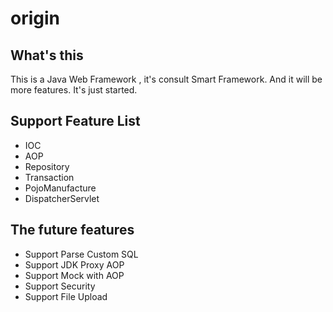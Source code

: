 # origin

## What's this
This is a Java Web Framework , it's consult Smart Framework. And it will be more features. It's just started.

## Support Feature List
* IOC
* AOP
* Repository
* Transaction
* PojoManufacture
* DispatcherServlet

## The future features
* Support Parse Custom SQL
* Support JDK Proxy AOP
* Support Mock with AOP
* Support Security
* Support File Upload
